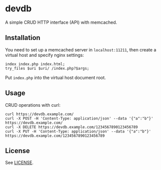 # devdb

A simple CRUD HTTP interface (API) with memcached.

## Installation

You need to set up a memcached server in `localhost:11211`, then create a virtual host and specify nginx settings:

    index index.php index.html;
    try_files $uri $uri/ /index.php?$args;

Put `index.php` into the virtual host document root.

## Usage

CRUD operations with curl:

    curl https://devdb.example.com/
    curl -X POST -H 'Content-Type: application/json' --data '{"a":"b"}' https://devdb.example.com/
    curl -X DELETE https://devdb.example.com/1234567890123456789
    curl -X PUT -H 'Content-Type: application/json' --data '{"a":"b"}' https://devdb.example.com/1234567890123456789

## License

See [LICENSE](LICENSE).

